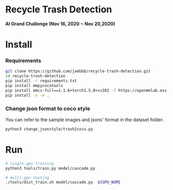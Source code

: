# Recycle Trash Detection
**AI Grand Challenge (Nov 16, 2020  ~ Nov 20,2020)**  

# Install  
### Requirements  
```bash
git clone https://github.com/jaebbb/recycle-trash-detection.git
cd recycle-trash-detection
pip install -r requirements.txt
pip install mmpycocotools
pip install mmcv-full==1.1.6+torch1.5.0+cu102 -f https://openmmlab.oss-accelerate.aliyuncs.com/mmcv/dist/index.html --use-deprecated=legacy-resolver
pip install -v -e .
```
### Change json format to coco style
You can refer to the sample images and jsons' format in the dataset folder.  
```bash
python3 change_jsonstyle/trash2coco.py
```  

# Run  
```bash
# single-gpu training
python3 tools/train.py model/cascade.py   

# multi-gpu testing  
./tools/dist_train.sh model/cascade.py  ${GPU_NUM}  
```  